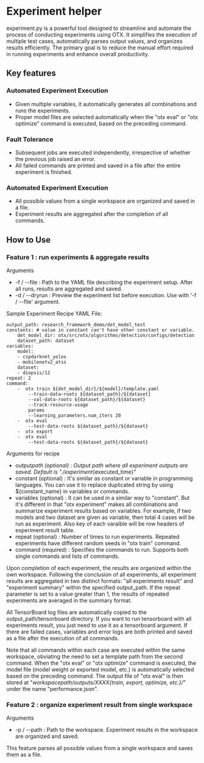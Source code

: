 # Experiment helper

experiment.py is a powerful tool designed to streamline and automate the process of conducting experiments using OTX.
It simplifies the execution of multiple test cases, automatically parses output values,
and organizes results efficiently.
The primary goal is to reduce the manual effort required in running experiments and enhance overall productivity.

## Key features

### Automated Experiment Execution

- Given multiple variables, it automatically generates all combinations and runs the experiments.
- Proper model files are selected automatically when the "otx eval" or "otx optimize" command is executed, based on the preceding command.

### Fault Tolerance

- Subsequent jobs are executed independently, irrespective of whether the previous job raised an error.
- All failed commands are printed and saved in a file after the entire experiment is finished.

### Automated Experiment Execution

- All possible values from a single workspace are organized and saved in a file.
- Experiment results are aggregated after the completion of all commands.

## How to Use

### Feature 1 : run experiments & aggregate results

Arguments

- -f / --file : Path to the YAML file describing the experiment setup. After all runs, results are aggregated and saved.
- -d / --dryrun : Preview the experiment list before execution. Use with '-f / --file' argument.

Sample Experiment Recipe YAML File:

    output_path: research_framework_demo/det_model_test
    constants: # value in constant can't have other constant or variable.
        det_model_dir: otx/src/otx/algorithms/detection/configs/detection
        dataset_path: dataset
    variables:
        model:
        - cspdarknet_yolox
        - mobilenetv2_atss
        dataset:
        - diopsis/12
    repeat: 2
    command:
        -  otx train ${det_model_dir}/${model}/template.yaml
            --train-data-roots ${dataset_path}/${dataset}
            --val-data-roots ${dataset_path}/${dataset}
            --track-resource-usage
            params
            --learning_parameters.num_iters 20
        -  otx eval
            --test-data-roots ${dataset_path}/${dataset}
        -  otx export
        -  otx eval
            --test-data-roots ${dataset_path}/${dataset}

Arguments for recipe

- output*path (optional) : Output path where all experiment outputs are saved. Default is "./experiment*{executed_time}"
- constant (optional) :
  It's similar as constant or variable in programming languages.
  You can use it to replace duplicated string by using ${constant_name} in variables or commands.
- variables (optional) :
  It can be used in a similar way to "constant". But it's different in that "otx experiment" makes all combinations and summarize experiment results based on variables.
  For example, if two models and two dataset are given as variable, then total 4 cases will be run as experiment. Also key of each varaible will be row headers of experiment result table.
- repeat (optional) : Number of times to run experiments. Repeated experiments have different random seeds in "otx train" command.
- command (required) : Specifies the commands to run. Supports both single commands and lists of commands.

Upon completion of each experiment, the results are organized within the own workspace.
Following the conclusion of all experiments, all experiment results are aggregated in two distinct formats:
"all experiments result" and "experiment summary" within the specified output_path.
If the repeat parameter is set to a value greater than 1, the results of repeated experiments are averaged in the summary format.

All TensorBoard log files are automatically copied to the output_path/tensorboard directory.
If you want to run tensorboard with all experiments result, you just need to use it as a tensorboard argument.
If there are failed cases, variables and error logs are both printed and saved as a file after the execution of all commands.

Note that all commands within each case are executed within the same workspace,
obviating the need to set a template path from the second command.
When the "otx eval" or "otx optimize" command is executed, the model file (model weight or exported model, etc.)
is automatically selected based on the preceding command.
The output file of "otx eval" is then stored at "_workspace*path/outputs/XXXX*{train, export, optimize, etc.}/_"
under the name "performance.json".

### Feature 2 : organize experiment result from single workspace

Arguments

- -p / --path : Path to the workspace. Experiment results in the workspace are organized and saved.

This feature parses all possible values from a single workspace and saves them as a file.
